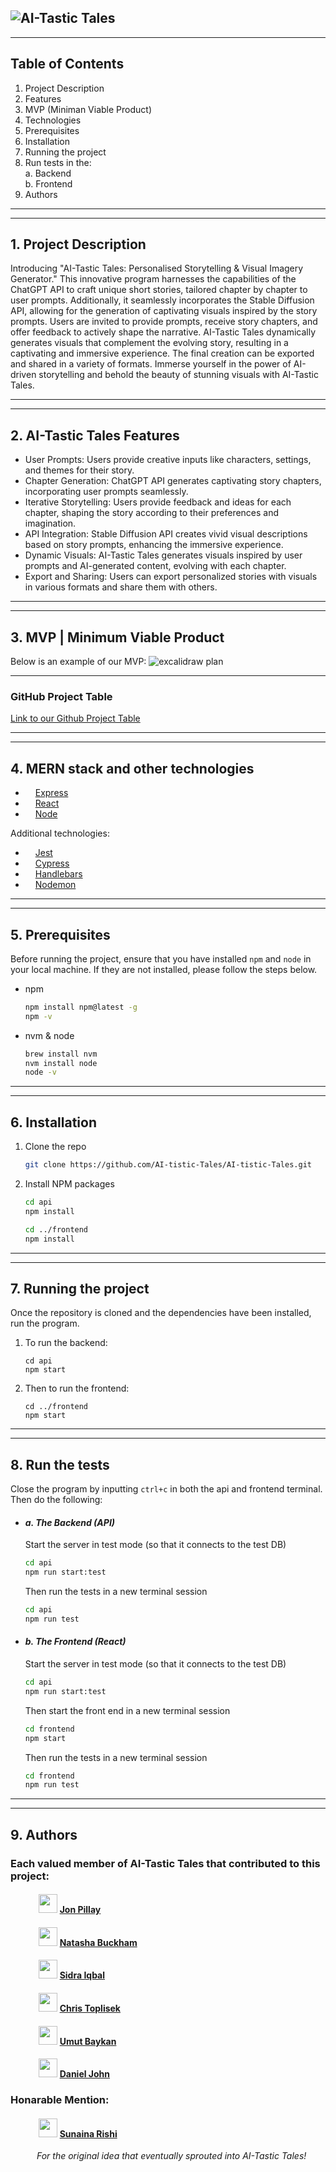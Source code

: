 ![AI-Tastic Tales](/frontend/public/images/homepageLogo313.png)
------
------
<!-- TABLE OF CONTENTS -->
## **Table of Contents**

1. Project Description
2. Features
3. MVP (Miniman Viable Product)
4. Technologies
5. Prerequisites
6. Installation
7. Running the project
8. Run tests in the:  
    a. Backend  
    b. Frontend  
9. Authors

------
------
<!-- ABOUT THE PROJECT -->
## **1. Project Description**

Introducing "AI-Tastic Tales: Personalised Storytelling & Visual Imagery Generator." This innovative program harnesses the capabilities of the ChatGPT API to craft unique short stories, tailored chapter by chapter to user prompts. Additionally, it seamlessly incorporates the Stable Diffusion API, allowing for the generation of captivating visuals inspired by the story prompts. Users are invited to provide prompts, receive story chapters, and offer feedback to actively shape the narrative. AI-Tastic Tales dynamically generates visuals that complement the evolving story, resulting in a captivating and immersive experience. The final creation can be exported and shared in a variety of formats. Immerse yourself in the power of AI-driven storytelling and behold the beauty of stunning visuals with AI-Tastic Tales.

------
------
## **2. AI-Tastic Tales Features**

- User Prompts: Users provide creative inputs like characters, settings, and themes for their story.
- Chapter Generation: ChatGPT API generates captivating story chapters, incorporating user prompts seamlessly.
- Iterative Storytelling: Users provide feedback and ideas for each chapter, shaping the story according to their preferences and imagination.
- API Integration: Stable Diffusion API creates vivid visual descriptions based on story prompts, enhancing the immersive experience.
- Dynamic Visuals: AI-Tastic Tales generates visuals inspired by user prompts and AI-generated content, evolving with each chapter.
- Export and Sharing: Users can export personalized stories with visuals in various formats and share them with others.

------
------

## **3. MVP | Minimum Viable Product**

Below is an example of our MVP:
![excalidraw plan](/frontend/public/images/mvp_wireframes.png)

------

### GitHub Project Table

[Link to our Github Project Table](https://github.com/orgs/AI-tistic-Tales/projects/1/views/1)

------
------

## **4. MERN stack and other technologies**

- <img src="https://simpleicons.org/icons/express.svg" width="12" height="12">  [Express](https://expressjs.com/)
- <img src="https://simpleicons.org/icons/react.svg" width="12" height="12">  [React](https://react.dev/)
- <img src="https://simpleicons.org/icons/nodedotjs.svg" width="12" height="12">  [Node](https://nodejs.org/en)

Additional technologies:

- <img src="https://simpleicons.org/icons/jest.svg" width="12" height="12">  [Jest](https://jestjs.io/)
- <img src="https://simpleicons.org/icons/cypress.svg" width="12" height="12">  [Cypress](https://www.cypress.io/)
- <img src="https://simpleicons.org/icons/handlebarsdotjs.svg" width="12" height="12">  [Handlebars](https://handlebarsjs.com/)
- <img src="https://simpleicons.org/icons/nodemon.svg" width="12" height="12">  [Nodemon](https://www.npmjs.com/package/nodemon)

------
------

## **5. Prerequisites**

Before running the project, ensure that you have installed `npm` and `node` in your local machine. If they are not installed, please follow the steps below.

- npm

    ```bash
    npm install npm@latest -g
    npm -v
    ```

- nvm & node

    ```bash
    brew install nvm
    nvm install node
    node -v
    ```

------
------

## **6. Installation**

1. Clone the repo

    ```bash
    git clone https://github.com/AI-tistic-Tales/AI-tistic-Tales.git
    ```

2. Install NPM packages

    ```bash
    cd api
    npm install

    cd ../frontend
    npm install
    ```
------
------
<!-- INSTALLATION -->
## **7. Running the project**

Once the repository is cloned and the dependencies have been installed, run the program.

1. To run the backend:

    ```
    cd api
    npm start
    ```
2. Then to run the frontend:

    ```
    cd ../frontend
    npm start
    ```


------
------

<!-- TESTING -->
## **8. Run the tests**

Close the program by inputting `ctrl+c` in both the api and frontend terminal. Then do the following:

- #### *a. The Backend (API)*

    Start the server in test mode (so that it connects to the test DB)

    ```bash
    cd api
    npm run start:test
    ```

    Then run the tests in a new terminal session

    ```bash
    cd api
    npm run test
    ```

- #### *b. The Frontend (React)*

    Start the server in test mode (so that it connects to the test DB)

    ```bash
    cd api
    npm run start:test
    ```

    Then start the front end in a new terminal session

    ```bash
    cd frontend
    npm start
    ```

    Then run the tests in a new terminal session

    ```bash
    cd frontend
    npm run test
    ```

------
------

## **9. Authors**

### Each valued member of AI-Tastic Tales that contributed to this project:

#### &ensp;&ensp;&ensp;&ensp;&ensp;&ensp; <img src="https://avatars.githubusercontent.com/u/63741021?v=4" width="30" height="30"> [Jon Pillay](https://github.com/jonpillay)
#### &ensp;&ensp;&ensp;&ensp;&ensp;&ensp; <img src="https://avatars.githubusercontent.com/u/10515623?v=4" width="30" height="30"> [Natasha Buckham](https://github.com/natashabuckham)
#### &ensp;&ensp;&ensp;&ensp;&ensp;&ensp; <img src="https://avatars.githubusercontent.com/u/114309741?v=4" width="30" height="30"> [Sidra Iqbal](https://github.com/siqbal181)
#### &ensp;&ensp;&ensp;&ensp;&ensp;&ensp; <img src="https://ca.slack-edge.com/T03ALA7H4-U04NVL8MM3Q-1efd84dcd610-512" width="30" height="30"> [Chris Toplisek](https://github.com/toppy007)
#### &ensp;&ensp;&ensp;&ensp;&ensp;&ensp; <img src="https://avatars.githubusercontent.com/u/121251204?v=4" width="30" height="30"> [Umut Baykan](https://github.com/umutbaykan)
#### &ensp;&ensp;&ensp;&ensp;&ensp;&ensp; <img src="https://avatars.githubusercontent.com/u/124444624?v=4" width="30" height="30"> [Daniel John](https://github.com/djohn06)

### Honarable Mention:

#### &ensp;&ensp;&ensp;&ensp;&ensp;&ensp; <img src="https://avatars.githubusercontent.com/u/32678879?v=4" width="30" height="30"> [Sunaina Rishi](https://github.com/SunainaR)

&ensp;&ensp;&ensp;&ensp;&ensp;&ensp;*For the original idea that eventually sprouted into AI-Tastic Tales!*